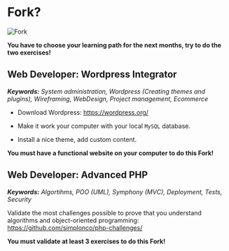 # Fork?

![Fork](http://all4desktop.com/data_images/original/4244680-fork.jpg)

**You have to choose your learning path for the next months, try to do the two exercises!**

## Web Developer: Wordpress Integrator

_**Keywords:** System administration, Wordpress (Creating themes and plugins), Wireframing, WebDesign, Project management, Ecommerce_

* Download Wordpress:
https://wordpress.org/

* Make it work your computer with your local `MySQL` database.

* Install a nice theme, add custom content.

<!--* Activate the JetPack plugin
https://jetpack.com/
and connect with the Wordpress app
https://developer.wordpress.com/calypso/-->

**You must have a functional website on your computer to do this Fork!**

## Web Developer: Advanced PHP

_**Keywords:** Algortihms, POO (UML), Symphony (MVC), Deployment, Tests, Security_

Validate the most challenges possible to prove that you understand algorithms and object-oriented programming:
https://github.com/simplonco/php-challenges/

**You must validate at least 3 exercises to do this Fork!**
